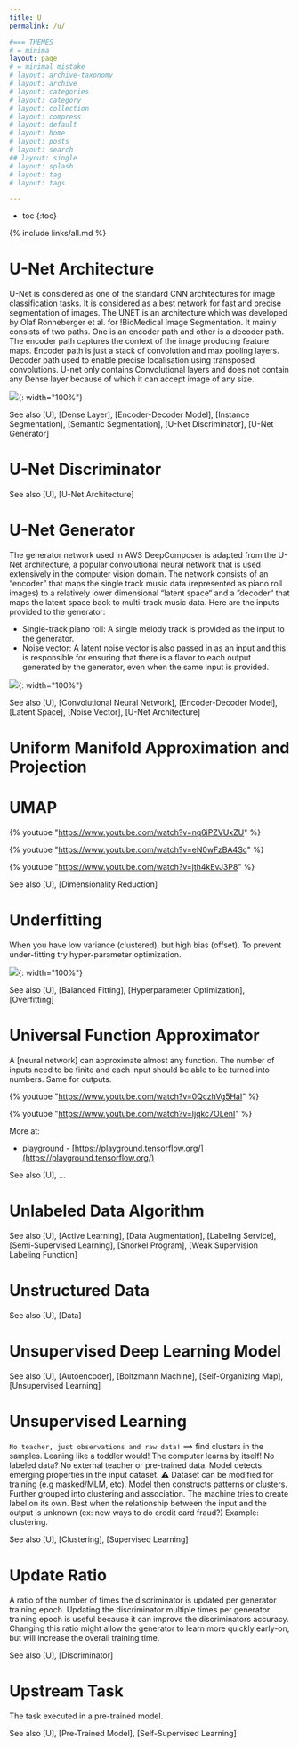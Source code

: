 ```yaml
---
title: U
permalink: /u/

#=== THEMES
# = minima
layout: page
# = minimal mistake
# layout: archive-taxonomy
# layout: archive
# layout: categories
# layout: category
# layout: collection
# layout: compress
# layout: default
# layout: home
# layout: posts
# layout: search
## layout: single
# layout: splash
# layout: tag
# layout: tags

---
```


* toc
{:toc}

{% include links/all.md %}


# U-Net Architecture

 U-Net is considered as one of the standard CNN architectures for image classification tasks. It is considered as a best network for fast and precise segmentation of images. The UNET is an architecture which was developed by Olaf Ronneberger et al. for !BioMedical Image Segmentation. It mainly consists of two paths. One is an encoder path and other is a decoder path. The encoder path captures the context of the image producing feature maps. Encoder path is just a stack of convolution and max pooling layers. Decoder path used to enable precise localisation using transposed convolutions. U-net only contains Convolutional layers and does not contain any Dense layer because of which it can accept image of any size.

 ![]( {{site.assets}}/u/unet_architecture.png ){: width="100%"}

 See also [U], [Dense Layer], [Encoder-Decoder Model], [Instance Segmentation], [Semantic Segmentation], [U-Net Discriminator], [U-Net Generator]


# U-Net Discriminator

 See also [U], [U-Net Architecture]


# U-Net Generator

 The generator network used in AWS DeepComposer is adapted from the U-Net architecture, a popular convolutional neural network that is used extensively in the computer vision domain. The network consists of an “encoder” that maps the single track music data (represented as piano roll images) to a relatively lower dimensional “latent space“ and a ”decoder“ that maps the latent space back to multi-track music data. Here are the inputs provided to the generator:
  * Single-track piano roll: A single melody track is provided as the input to the generator.
  * Noise vector: A latent noise vector is also passed in as an input and this is responsible for ensuring that there is a flavor to each output generated by the generator, even when the same input is provided.

 ![]( {{site.assets}}/u/unet_generator.png ){: width="100%"}

 See also [U], [Convolutional Neural Network], [Encoder-Decoder Model], [Latent Space], [Noise Vector], [U-Net Architecture]


# Uniform Manifold Approximation and Projection

# UMAP

 {% youtube "https://www.youtube.com/watch?v=nq6iPZVUxZU" %}

 {% youtube "https://www.youtube.com/watch?v=eN0wFzBA4Sc" %}

 {% youtube "https://www.youtube.com/watch?v=jth4kEvJ3P8" %}

 See also [U], [Dimensionality Reduction]


# Underfitting

 When you have low variance (clustered), but high bias (offset). To prevent under-fitting try hyper-parameter optimization.

 ![]( {{site.assets}}/u/underfitting_overfitting_balanced.png ){: width="100%"}

 See also [U], [Balanced Fitting], [Hyperparameter Optimization], [Overfitting]


# Universal Function Approximator

 A [neural network] can approximate almost any function. The number of inputs need to be finite and each input should be able to be turned into numbers. Same for outputs.

 {% youtube "https://www.youtube.com/watch?v=0QczhVg5HaI" %}

 {% youtube "https://www.youtube.com/watch?v=Ijqkc7OLenI" %}

 More at:
  * playground - [https://playground.tensorflow.org/](https://playground.tensorflow.org/)

 See also [U], ...


# Unlabeled Data Algorithm

 See also [U], [Active Learning], [Data Augmentation], [Labeling Service], [Semi-Supervised Learning], [Snorkel Program], [Weak Supervision Labeling Function]


# Unstructured Data

 See also [U], [Data]


# Unsupervised Deep Learning Model

 See also [U], [Autoencoder], [Boltzmann Machine], [Self-Organizing Map], [Unsupervised Learning]


# Unsupervised Learning

 `No teacher, just observations and raw data!` ==> find clusters in the samples. Leaning like a toddler would! The computer learns by itself! No labeled data? No external teacher or pre-trained data. Model detects emerging properties in the input dataset. :warning: Dataset can be modified for training (e.g masked/MLM, etc). Model then constructs patterns or clusters. Further grouped into clustering and association. The machine tries to create label on its own. Best when the relationship between the input and the output is unknown (ex: new ways to do credit card fraud?) Example: clustering.

 See also [U], [Clustering], [Supervised Learning]


# Update Ratio

 A ratio of the number of times the discriminator is updated per generator training epoch. Updating the discriminator multiple times per generator training epoch is useful because it can improve the discriminators accuracy. Changing this ratio might allow the generator to learn more quickly early-on, but will increase the overall training time.

 See also [U], [Discriminator]


# Upstream Task

 The task executed in a pre-trained model.

 See also [U], [Pre-Trained Model], [Self-Supervised Learning]
